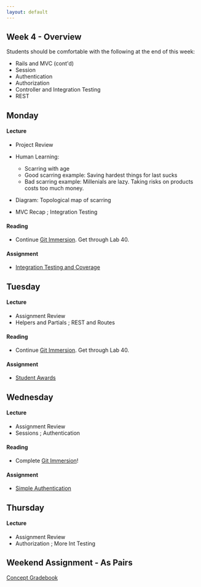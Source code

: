 ```yaml
---
layout: default
---
```


## Week 4 - Overview

Students should be comfortable with the following at the end of this week:

* Rails and MVC (cont'd)
* Session
* Authentication
* Authorization
* Controller and Integration Testing
* REST

## Monday

#### Lecture

* Project Review
* Human Learning:
  * Scarring with age
  * Good scarring example: Saving hardest things for last sucks
  * Bad scarring example: Millenials are lazy.  Taking risks on products costs too much money.
* Diagram: Topological map of scarring

* MVC Recap ; Integration Testing

#### Reading

* Continue [Git Immersion](http://gitimmersion.com/).  Get through Lab 40.

#### Assignment

* [Integration Testing and Coverage](https://github.com/masonfmatthews/rails_assignments/tree/master/assignments/integration_testing_and_coverage)

## Tuesday

#### Lecture

* Assignment Review
* Helpers and Partials ; REST and Routes

#### Reading

* Continue [Git Immersion](http://gitimmersion.com/).  Get through Lab 40.

#### Assignment

* [Student Awards](https://github.com/masonfmatthews/rails_assignments/tree/master/assignments/student_awards)

## Wednesday

#### Lecture

* Assignment Review
* Sessions ; Authentication

#### Reading

* Complete [Git Immersion](http://gitimmersion.com/)!

#### Assignment

* [Simple Authentication](https://github.com/masonfmatthews/rails_assignments/tree/master/assignments/simple_authentication)

## Thursday

#### Lecture

* Assignment Review
* Authorization ; More Int Testing

## Weekend Assignment - As Pairs

[Concept Gradebook](https://github.com/masonfmatthews/rails_assignments/tree/master/projects/concept_gradebook)
